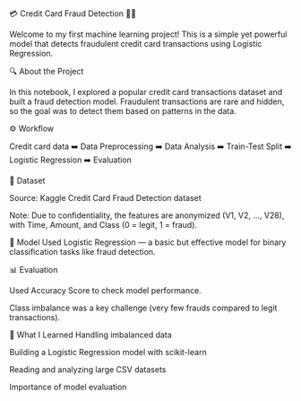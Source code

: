 💳 Credit Card Fraud Detection 🕵️‍♀️

Welcome to my first machine learning project! This is a simple yet powerful model that detects fraudulent credit card transactions using Logistic Regression.

🔍 About the Project

In this notebook, I explored a popular credit card transactions dataset and built a fraud detection model. Fraudulent transactions are rare and hidden, so the goal was to detect them based on patterns in the data.


⚙️ Workflow

Credit card data ➡️ Data Preprocessing ➡️ Data Analysis ➡️ Train-Test Split ➡️ Logistic Regression ➡️ Evaluation



📁 Dataset

Source: Kaggle Credit Card Fraud Detection dataset

Note: Due to confidentiality, the features are anonymized (V1, V2, ..., V28), with Time, Amount, and Class (0 = legit, 1 = fraud).



🧠 Model Used
Logistic Regression — a basic but effective model for binary classification tasks like fraud detection.



📊 Evaluation

Used Accuracy Score to check model performance.

Class imbalance was a key challenge (very few frauds compared to legit transactions).



📌 What I Learned
Handling imbalanced data

Building a Logistic Regression model with scikit-learn

Reading and analyzing large CSV datasets

Importance of model evaluation
